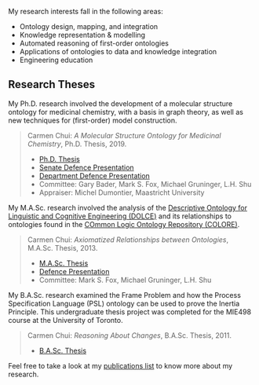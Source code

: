 <!-----
layout: category
permalink: /research/
title: research
author_profile: true
---
-->
My research interests fall in the following areas:
* Ontology design, mapping, and integration
* Knowledge representation & modelling
* Automated reasoning of first-order ontologies
* Applications of ontologies to data and knowledge integration
* Engineering education


## Research Theses

My Ph.D. research involved the development of a molecular structure ontology for medicinal chemistry, with a basis in graph theory, as well as new techniques for (first-order) model construction.

> Carmen Chui: _A Molecular Structure Ontology for Medicinal Chemistry_, Ph.D. Thesis, 2019.
> * [Ph.D. Thesis](http://hdl.handle.net/1807/97001)
> * [Senate Defence Presentation](/files/cchui_phd_senate_defence.pdf)
> * [Department Defence Presentation](/files/cchui_phd_dept_defence.pdf)
> * Committee: Gary Bader, Mark S. Fox, Michael Gruninger, L.H. Shu
> * Appraiser: Michel Dumontier, Maastricht University

My M.A.Sc. research involved the analysis of the [Descriptive Ontology for Linguistic and Cognitive Engineering (DOLCE)](http://www.loa.istc.cnr.it/dolce/overview.html) and its relationships to ontologies found in the [COmmon Logic Ontology Repository (COLORE)](http://colore.oor.net/).

> Carmen Chui: _Axiomatized Relationships between Ontologies_, M.A.Sc. Thesis, 2013.
> * [M.A.Sc. Thesis](http://hdl.handle.net/1807/42747)
> * [Defence Presentation](/files/cchui_masc_defence.pdf)
> * Committee: Mark S. Fox, Michael Gruninger, L.H. Shu

My B.A.Sc. research examined the Frame Problem and how the Process Specification Language (PSL) ontology can be used to prove the Inertia Principle.  This undergraduate thesis project was completed for the MIE498 course at the University of Toronto.

> Carmen Chui: _Reasoning About Changes_, B.A.Sc. Thesis, 2011.
> * [B.A.Sc. Thesis](/files/cchui_basc_thesis.pdf)

<!---
## Previous Work

Carmen Chui, Michael Grüninger: _A Molecular Structure Ontology for Medicinal Chemistry_. FOIS 2016: 285-298 [https://doi.org/10.3233/978-1-61499-660-6-285](https://doi.org/10.3233/978-1-61499-660-6-285)
--->

Feel free to take a look at my [publications list](/publications/) to know more about my research.